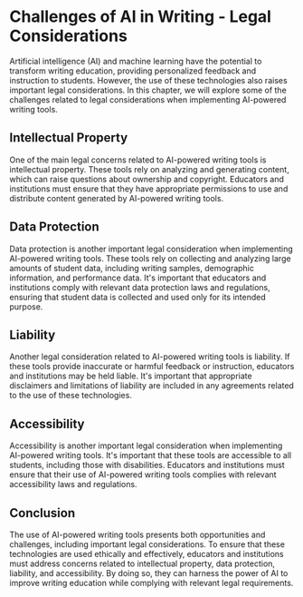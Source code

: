 Challenges of AI in Writing - Legal Considerations
=============================================================

Artificial intelligence (AI) and machine learning have the potential to transform writing education, providing personalized feedback and instruction to students. However, the use of these technologies also raises important legal considerations. In this chapter, we will explore some of the challenges related to legal considerations when implementing AI-powered writing tools.

Intellectual Property
---------------------

One of the main legal concerns related to AI-powered writing tools is intellectual property. These tools rely on analyzing and generating content, which can raise questions about ownership and copyright. Educators and institutions must ensure that they have appropriate permissions to use and distribute content generated by AI-powered writing tools.

Data Protection
---------------

Data protection is another important legal consideration when implementing AI-powered writing tools. These tools rely on collecting and analyzing large amounts of student data, including writing samples, demographic information, and performance data. It's important that educators and institutions comply with relevant data protection laws and regulations, ensuring that student data is collected and used only for its intended purpose.

Liability
---------

Another legal consideration related to AI-powered writing tools is liability. If these tools provide inaccurate or harmful feedback or instruction, educators and institutions may be held liable. It's important that appropriate disclaimers and limitations of liability are included in any agreements related to the use of these technologies.

Accessibility
-------------

Accessibility is another important legal consideration when implementing AI-powered writing tools. It's important that these tools are accessible to all students, including those with disabilities. Educators and institutions must ensure that their use of AI-powered writing tools complies with relevant accessibility laws and regulations.

Conclusion
----------

The use of AI-powered writing tools presents both opportunities and challenges, including important legal considerations. To ensure that these technologies are used ethically and effectively, educators and institutions must address concerns related to intellectual property, data protection, liability, and accessibility. By doing so, they can harness the power of AI to improve writing education while complying with relevant legal requirements.
